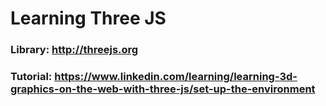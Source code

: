 # Learning Three JS
### Library: http://threejs.org
### Tutorial: https://www.linkedin.com/learning/learning-3d-graphics-on-the-web-with-three-js/set-up-the-environment


